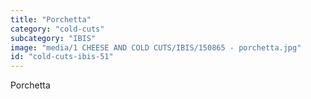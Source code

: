 ```yaml
---
title: "Porchetta"
category: "cold-cuts"
subcategory: "IBIS"
image: "media/1 CHEESE AND COLD CUTS/IBIS/150865 - porchetta.jpg"
id: "cold-cuts-ibis-51"
---
```


Porchetta
